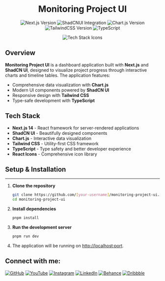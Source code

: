 <h1 align="center">Monitoring Project UI</h1>

<p align="center">
  <img src="https://img.shields.io/badge/Next.js-14.0.0-black" alt="Next.js Version" />
  <img src="https://img.shields.io/badge/ShadCNUI-Integrated-1D4ED8" alt="ShadCNUI Integration" />
  <img src="https://img.shields.io/badge/Chart.js-4.0.0-FF6384" alt="Chart.js Version" />
  <img src="https://img.shields.io/badge/TailwindCSS-3.0.0-06B6D4" alt="TailwindCSS Version" />
  <img src="https://img.shields.io/badge/TypeScript-Strict-3178C6" alt="TypeScript" />
</p>

<p align="center">
  <img src="https://skillicons.dev/icons?i=nextjs,tailwind,ts,chartjs" alt="Tech Stack Icons" />
</p>

## Overview

**Monitoring Project UI** is a dashboard application built with **Next.js** and **ShadCN UI**, designed to visualize project progress through interactive charts and timeline tables. The application features:

- Comprehensive data visualization with **Chart.js**
- Modern UI components powered by **ShadCN UI**
- Responsive design with **Tailwind CSS**
- Type-safe development with **TypeScript**



## Tech Stack

- **Next.js 14** - React framework for server-rendered applications
- **ShadCN UI** - Beautifully designed components
- **Chart.js** - Interactive data visualization
- **Tailwind CSS** - Utility-first CSS framework
- **TypeScript** - Type safety and better developer experience
- **React Icons** - Comprehensive icon library

## Setup & Installation

---

1. **Clone the repository**

    ```bash
    git clone https://github.com/[your-username]/monitoring-project-ui.git
    cd monitoring-project-ui
    ```

2. **Install dependencies**

    ```bash
    pnpm install
    ```

3. **Run the development server**

    ```bash
    pnpm run dev
    ```

4. The application will be running on [http://localhost:port](http://localhost:port).


## Connect with me:
[![GitHub](https://img.shields.io/badge/GitHub-333?style=for-the-badge&logo=github&logoColor=white)](https://github.com/mochrks)
[![YouTube](https://img.shields.io/badge/YouTube-FF0000?style=for-the-badge&logo=youtube&logoColor=white)](https://youtube.com/@Gdvisuel)
[![Instagram](https://img.shields.io/badge/Instagram-E4405F?style=for-the-badge&logo=instagram&logoColor=white)](https://instagram.com/mochrks)
[![LinkedIn](https://img.shields.io/badge/LinkedIn-0077B5?style=for-the-badge&logo=linkedin&logoColor=white)](https://linkedin.com/in/mochrks)
[![Behance](https://img.shields.io/badge/Behance-1769FF?style=for-the-badge&logo=behance&logoColor=white)](https://behance.net/mochrks)
[![Dribbble](https://img.shields.io/badge/Dribbble-EA4C89?style=for-the-badge&logo=dribbble&logoColor=white)](https://dribbble.com/mochrks)
